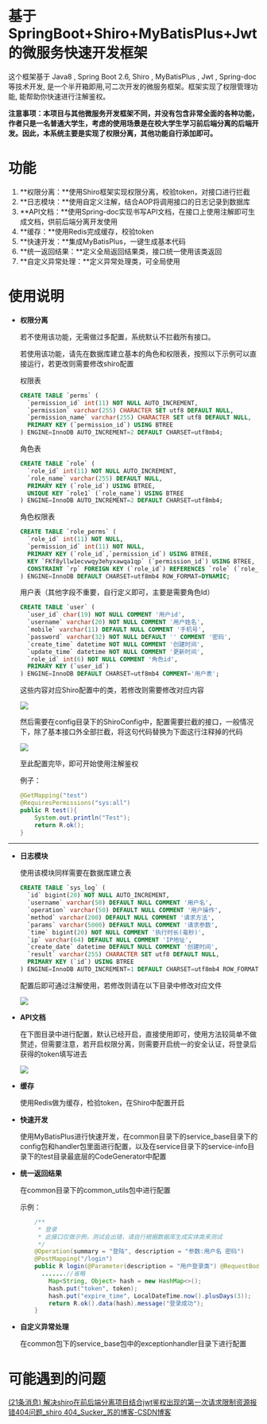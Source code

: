 #  基于SpringBoot+Shiro+MyBatisPlus+Jwt的微服务快速开发框架 

 这个框架基于 Java8 , Spring Boot 2.6, Shiro , MyBatisPlus , Jwt , Spring-doc 等技术开发, 是一个半开箱即用,可二次开发的微服务框架。框架实现了权限管理功能, 能帮助你快速进行注解鉴权。

**注意事项：本项目与其他微服务开发框架不同，并没有包含非常全面的各种功能，作者只是一名普通大学生，考虑的使用场景是在校大学生学习前后端分离的后端开发。因此，本系统主要是实现了权限分离，其他功能自行添加即可。**

# 功能

1. **权限分离：**使用Shiro框架实现权限分离，校验token，对接口进行拦截
2. **日志模块：**使用自定义注解，结合AOP将调用接口的日志记录到数据库
3. **API文档：**使用Spring-doc实现书写API文档，在接口上使用注解即可生成文档，供前后端分离开发使用
4. **缓存：**使用Redis完成缓存，校验token
5. **快速开发：**集成MyBatisPlus，一键生成基本代码
6. **统一返回结果：**定义全局返回结果类，接口统一使用该类返回
7. **自定义异常处理：**定义异常处理类，可全局使用

# 使用说明

- **权限分离**

  若不使用该功能，无需做过多配置，系统默认不拦截所有接口。

  若使用该功能，请先在数据库建立基本的角色和权限表，按照以下示例可以直接运行，若更改则需要修改shiro配置

  权限表

  ```sql
  CREATE TABLE `perms` (
    `permission_id` int(11) NOT NULL AUTO_INCREMENT,
    `permission` varchar(255) CHARACTER SET utf8 DEFAULT NULL,
    `permission_name` varchar(255) CHARACTER SET utf8 DEFAULT NULL,
    PRIMARY KEY (`permission_id`) USING BTREE
  ) ENGINE=InnoDB AUTO_INCREMENT=2 DEFAULT CHARSET=utf8mb4;
  ```

  角色表

  ```sql
  CREATE TABLE `role` (
    `role_id` int(11) NOT NULL AUTO_INCREMENT,
    `role_name` varchar(255) DEFAULT NULL,
    PRIMARY KEY (`role_id`) USING BTREE,
    UNIQUE KEY `role1` (`role_name`) USING BTREE
  ) ENGINE=InnoDB AUTO_INCREMENT=2 DEFAULT CHARSET=utf8mb4;
  ```

  角色权限表

  ```sql
  CREATE TABLE `role_perms` (
    `role_id` int(11) NOT NULL,
    `permission_id` int(11) NOT NULL,
    PRIMARY KEY (`role_id`,`permission_id`) USING BTREE,
    KEY `FKf8yllw1ecvwqy3ehyxawqa1qp` (`permission_id`) USING BTREE,
    CONSTRAINT `rp` FOREIGN KEY (`role_id`) REFERENCES `role` (`role_id`) ON DELETE CASCADE ON UPDATE CASCADE
  ) ENGINE=InnoDB DEFAULT CHARSET=utf8mb4 ROW_FORMAT=DYNAMIC;
  ```

  用户表（其他字段不重要，自行定义即可，主要是需要角色Id）

  ```sql
  CREATE TABLE `user` (
    `user_id` char(19) NOT NULL COMMENT '用户id',
    `username` varchar(20) NOT NULL COMMENT '用户姓名',
    `mobile` varchar(11) DEFAULT NULL COMMENT '手机号',
    `password` varchar(32) NOT NULL DEFAULT '' COMMENT '密码',
    `create_time` datetime NOT NULL COMMENT '创建时间',
    `update_time` datetime NOT NULL COMMENT '更新时间',
    `role_id` int(6) NOT NULL COMMENT '角色id',
    PRIMARY KEY (`user_id`)
  ) ENGINE=InnoDB DEFAULT CHARSET=utf8mb4 COMMENT='用户表';
  ```

  这些内容对应Shiro配置中的类，若修改则需要修改对应内容

  ![](https://img-blog.csdnimg.cn/d87efa0f4a2f4af69a06917a66ca7b9a.png)

  然后需要在config目录下的ShiroConfig中，配置需要拦截的接口，一般情况下，除了基本接口外全部拦截，将这句代码替换为下面这行注释掉的代码

  ![](https://img-blog.csdnimg.cn/570737b0dcf84a03868bc5684f5b845e.png)

  至此配置完毕，即可开始使用注解鉴权

  例子：

  ```java
  @GetMapping("test")
  @RequiresPermissions("sys:all")
  public R test(){
      System.out.println("Test");
      return R.ok();
  }
  ```

----

- **日志模块**

  使用该模块同样需要在数据库建立表

  ```sql
  CREATE TABLE `sys_log` (
    `id` bigint(20) NOT NULL AUTO_INCREMENT,
    `username` varchar(50) DEFAULT NULL COMMENT '用户名',
    `operation` varchar(50) DEFAULT NULL COMMENT '用户操作',
    `method` varchar(200) DEFAULT NULL COMMENT '请求方法',
    `params` varchar(5000) DEFAULT NULL COMMENT '请求参数',
    `time` bigint(20) NOT NULL COMMENT '执行时长(毫秒)',
    `ip` varchar(64) DEFAULT NULL COMMENT 'IP地址',
    `create_date` datetime DEFAULT NULL COMMENT '创建时间',
    `result` varchar(255) CHARACTER SET utf8 DEFAULT NULL,
    PRIMARY KEY (`id`) USING BTREE
  ) ENGINE=InnoDB AUTO_INCREMENT=1 DEFAULT CHARSET=utf8mb4 ROW_FORMAT=DYNAMIC COMMENT='系统日志';
  ```

  配置后即可通过注解使用，若修改则请在以下目录中修改对应文件

  ![](https://img-blog.csdnimg.cn/a1bee1f8796442699b90303e5da72649.png)

- **API文档**

  在下图目录中进行配置，默认已经开启，直接使用即可，使用方法较简单不做赘述，但需要注意，若开启权限分离，则需要开启统一的安全认证，将登录后获得的token填写进去

  ![](https://img-blog.csdnimg.cn/d71f793a1e0847e2b0d9768c768086c0.png)

- **缓存**

  使用Redis做为缓存，检验token，在Shiro中配置开启

- **快速开发**

  使用MyBatisPlus进行快速开发，在common目录下的service_base目录下的config包和handler包里面进行配置，以及在service目录下的service-info目录下的test目录最底层的CodeGenerator中配置

- **统一返回结果**

  在common目录下的common_utils包中进行配置

  示例：

  ```java
      /**
       * 登录
       * 此接口仅做示例，测试会出错，请自行根据数据库生成实体类来测试
       */
      @Operation(summary = "登陆", description = "参数:用户名 密码")
      @PostMapping("/login")
      public R login(@Parameter(description = "用户登录类") @RequestBody User user){
  		.......//省略
          Map<String, Object> hash = new HashMap<>();
          hash.put("token", token);
          hash.put("expire_time", LocalDateTime.now().plusDays(3));
          return R.ok().data(hash).message("登录成功");
      }
  ```

- **自定义异常处理**

  在common包下的service_base包中的exceptionhandler目录下进行配置

# 可能遇到的问题

 [(21条消息) 解决shiro在前后端分离项目结合jwt鉴权出现的第一次请求限制资源报错404问题_shiro 404_Sucker_苏的博客-CSDN博客](https://blog.csdn.net/m0_51572714/article/details/125837182?spm=1001.2014.3001.5502) 

